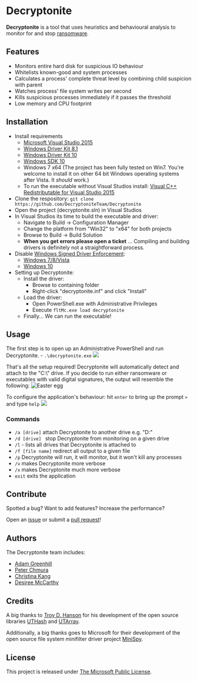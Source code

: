 # Decryptonite
**Decryptonite** is a tool that uses heuristics and behavioural analysis to monitor for and stop [ransomware](https://www.microsoft.com/en-us/security/portal/mmpc/shared/ransomware.aspx). 

## Features
* Monitors entire hard disk for suspicious IO behaviour
* Whitelists known-good and system processes
* Calculates a process' complete threat level by combining child suspicion with parent
* Watches process' file system writes per second
* Kills suspicious processes immediately if it passes the threshold
* Low memory and CPU footprint

## Installation
* Install requirements
	* [Microsoft Visual Studio 2015](https://www.visualstudio.com/downloads/)
	* [Windows Driver Kit 8.1](https://www.microsoft.com/en-us/download/details.aspx?id=42273)
	* [Windows Driver Kit 10](https://developer.microsoft.com/en-us/windows/hardware/windows-driver-kit)
	* [Windows SDK 10](https://developer.microsoft.com/en-us/windows/downloads/windows-10-sdk)
	* Windows 7 x64 (The project has been fully tested on Win7. You're welcome to install it on other 64 bit Windows operating systems after Vista. It *should* work.)
	* To run the executable without Visual Studios install: [Visual C++ Redistributable for Visual Studio 2015](https://www.microsoft.com/en-us/download/details.aspx?id=48145)
* Clone the respository: `git clone https://github.com/DecryptoniteTeam/Decryptonite`
* Open the project (decryptonite.sln) in Visual Studios
* In Visual Studios its time to build the executable and driver:
	* Navigate to Build -> Configuration Manager
	* Change the platform from "Win32" to "x64" for both projects
	* Browse to Build -> Build Solution
	* **When you get errors please open a ticket** ... Compiling and building drivers is definitely not a straightforward process.
* Disable [Windows Signed Driver Enforcement](https://msdn.microsoft.com/en-us/windows/hardware/drivers/install/kernel-mode-code-signing-policy--windows-vista-and-later-):
	* [Windows 7/8/Vista](https://www.raymond.cc/blog/loading-unsigned-drivers-in-windows-7-and-vista-64-bit-x64/)
	* [Windows 10](http://windowsreport.com/driver-signature-enforcement-windows-10/)
* Setting up Decryptonite:
	* Install the driver:
		* Browse to containing folder
		* Right-click "decryptonite.inf" and click "Install"
	* Load the driver:
		* Open PowerShell.exe with Administrative Privileges
		* Execute `fltMc.exe load decryptonite`
	* Finally... We can run the executable!

## Usage
The first step is to open up an Administrative PowerShell and run Decryptonite. - `.\decryptonite.exe`
![](http://imgur.com/a2wbXrX.png)

That's all the setup required! Decryptonite will automatically detect and attach to the "C:\\" drive. If you decide to run either ransomware or executables with valid digital signatures, the output will resemble the following:
![Easter egg](http://imgur.com/thYmRiw.png "Decryptonite")

To configure the application's behaviour: hit `enter` to bring up the prompt `>` and type `help`
![](http://imgur.com/qcVJH7L.png)
### Commands
* `/a [drive]` attach Decryptonite to another drive e.g. "D:"
* `/d [drive] ` stop Decryptonite from monitoring on a given drive
* `/l` - lists all drives that Decryptonite is attached to
* `/f [file name]` redirect all output to a given file
* `/p` Decryptonite will run, it will monitor, but it won't kill any processes
* `/v` makes Decryptonite more verbose
* `/x` makes Decryptonite much more verbose
* `exit` exits the application

## Contribute
Spotted a bug? Want to add features? Increase the performance?

Open an [issue](https://github.com/DecryptoniteTeam/Decryptonite/issues) or submit a [pull request](https://github.com/DecryptoniteTeam/Decryptonite/pulls)!

## Authors
The Decryptonite team includes:
* [Adam Greenhill](https://github.com/AdamGreenhill)
* [Peter Chmura](https://ca.linkedin.com/in/peter-chmura-90021979)
* [Christina Kang](https://ca.linkedin.com/in/christinakang18)
* [Desiree McCarthy](https://#)

## Credits
A big thanks to [Troy D. Hanson](https://troydhanson.github.io/) for his development of the open source libraries [UTHash](https://troydhanson.github.io/uthash/) and [UTArray](https://troydhanson.github.io/uthash/utarray.html).

Additionally, a big thanks goes to Microsoft for their development of the open source file system minifilter driver project [MiniSpy](https://github.com/Microsoft/Windows-driver-samples/tree/master/filesys/miniFilter/minispy).

## License
This project is released under [The Microsoft Public License](LICENSE).